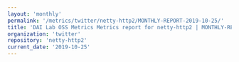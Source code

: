 ```yaml
---
layout: 'monthly'
permalink: '/metrics/twitter/netty-http2/MONTHLY-REPORT-2019-10-25/'
title: 'DAI Lab OSS Metrics Metrics report for netty-http2 | MONTHLY-REPORT-2019-10-25'
organization: 'twitter'
repository: 'netty-http2'
current_date: '2019-10-25'
---
```

